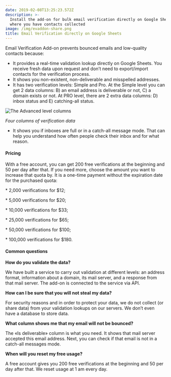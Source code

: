 ```yaml
---
date: 2019-02-08T13:25:23.572Z
description: >-
  Install the add-on for bulk email verification directly on Google Sheets,
  where you have contacts collected
image: /img/evaddon-share.png
title: Email Verification directly on Google Sheets
---
```

Email Verification Add-on prevents bounced emails and low-quality contacts because:

* It provides a real-time validation lookup directly on Google Sheets. You receive fresh data upon request and don’t need to export/import contacts for the verification process.
* It shows you non-existent, non-deliverable and misspelled addresses.
* It has two verification levels: Simple and Pro. At the Simple level you can get 2 data columns: B) an email address is deliverable or not, C) a domain exists or not. At PRO level, there are 2 extra data columns: D) inbox status and E) catching-all status.

![The Advanced level columns](/img/4columns.png "The Advanced level columns")

_Four columns of verification data_

* It shows you if inboxes are full or in a catch-all message mode. That can help you understand how often people check their inbox and for what reason.

#### Pricing

With a free account, you can get 200 free verifications at the beginning and 50 per day after that. If you need more, choose the amount you want to increase that quota by. It is a one-time payment without the expiration date for the purchased quota:

\* 2,000 verifications for $12;

\* 5,000 verifications for $20;

\* 10,000 verifications for $33;

\* 25,000 verifications for $65;

\* 50,000 verifications for $100;

\* 100,000 verifications for $180.

#### Common questions

**How do you validate the data?**

We have built a service to carry out validation at different levels: an address format, information about a domain, its mail server, and a response from that mail server. The add-on is connected to the service via API.

**How can I be sure that you will not steal my data?**

For security reasons and in order to protect your data, we do not collect (or share data) from your validation lookups on our servers. We don’t even have a database to store data.

**What column shows me that my email will not be bounced?**

The «Is deliverable» column is what you need. It shows that mail server accepted this email address. Next, you can check if that email is not in a catch-all messages mode.

**When will you reset my free usage?**

A free account gives you 200 free verifications at the beginning and 50 per day after that. We reset usage at 1 am every day.
